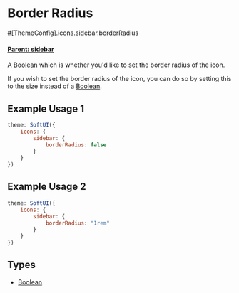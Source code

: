 # Border Radius
#[ThemeConfig].icons.sidebar.borderRadius
#### **[Parent: sidebar](/docs/icons/sidebar/)**

A [Boolean](https://developer.mozilla.org/en-US/docs/Web/JavaScript/Reference/Global_Objects/Boolean) which is whether you'd like to set the border radius of the icon.

If you wish to set the border radius of the icon, you can do so by setting this to the size instead of a [Boolean](https://developer.mozilla.org/en-US/docs/Web/JavaScript/Reference/Global_Objects/Boolean).

## Example Usage 1
```js
theme: SoftUI({
    icons: {
        sidebar: {
            borderRadius: false
        }
    }
})
```

## Example Usage 2
```js
theme: SoftUI({
    icons: {
        sidebar: {
            borderRadius: "1rem"
        }
    }
})
```

## Types
- [Boolean](https://developer.mozilla.org/en-US/docs/Web/JavaScript/Reference/Global_Objects/Boolean)